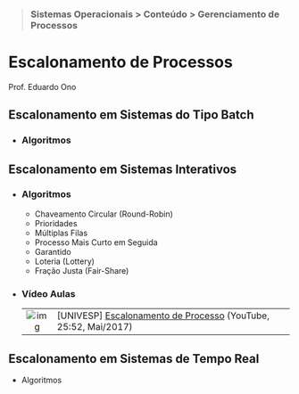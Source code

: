 > ### Sistemas Operacionais > Conteúdo > Gerenciamento de Processos

# Escalonamento de Processos

Prof. Eduardo Ono

## Escalonamento em Sistemas do Tipo Batch

  * ### Algoritmos

## Escalonamento em Sistemas Interativos

  * ### Algoritmos
    * Chaveamento Circular (Round-Robin)
    * Prioridades
    * Múltiplas Filas
    * Processo Mais Curto em Seguida
    * Garantido
    * Loteria (Lottery)
    * Fração Justa (Fair-Share)

  * ### Vídeo Aulas

    |||
    | :-: | --- |
    | ![img](https://img.youtube.com/vi/MWbPgxOCrFk/default.jpg) | [UNIVESP] [Escalonamento de Processo](https://www.youtube.com/watch?v=MWbPgxOCrFk) (YouTube, 25:52, Mai/2017)

## Escalonamento em Sistemas de Tempo Real

  * Algoritmos

